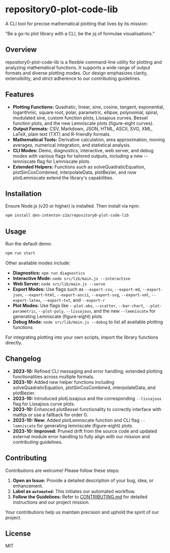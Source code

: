 # repository0-plot-code-lib

A CLI tool for precise mathematical plotting that lives by its mission:

"Be a go-to plot library with a CLI, be the jq of formulae visualisations."

## Overview

repository0-plot-code-lib is a flexible command-line utility for plotting and analyzing mathematical functions. It supports a wide range of output formats and diverse plotting modes. Our design emphasizes clarity, extensibility, and strict adherence to our contributing guidelines.

## Features

- **Plotting Functions:** Quadratic, linear, sine, cosine, tangent, exponential, logarithmic, square root, polar, parametric, ellipse, polynomial, spiral, modulated sine, custom function plots, Lissajous curves, Bessel function plots, and the new Lemniscate plots (figure-eight curves).
- **Output Formats:** CSV, Markdown, JSON, HTML, ASCII, SVG, XML, LaTeX, plain text (TXT) and R-friendly formats.
- **Mathematical Tools:** Derivative calculation, area approximation, moving averages, numerical integration, and statistical analysis.
- **CLI Modes:** Demo, diagnostics, interactive, web server, and debug modes with various flags for tailored outputs, including a new --lemniscate flag for Lemniscate plots.
- **Extended Helpers:** Functions such as solveQuadraticEquation, plotSinCosCombined, interpolateData, plotBezier, and now plotLemniscate extend the library's capabilities.

## Installation

Ensure Node.js (v20 or higher) is installed. Then install via npm:

```bash
npm install @xn-intenton-z2a/repository0-plot-code-lib
```

## Usage

Run the default demo:

```bash
npm run start
```

Other available modes include:

- **Diagnostics:** `npm run diagnostics`
- **Interactive Mode:** `node src/lib/main.js --interactive`
- **Web Server:** `node src/lib/main.js --serve`
- **Export Modes:** Use flags such as `--export-csv`, `--export-md`, `--export-json`, `--export-html`, `--export-ascii`, `--export-svg`, `--export-xml`, `--export-latex`, `--export-txt`, and `--export-r`
- **Plot Modes:** Use flags like `--plot-abs`, `--scatter`, `--bar-chart`, `--plot-parametric`, `--plot-poly`, `--lissajous`, and the new `--lemniscate` for generating Lemniscate (figure-eight) plots
- **Debug Mode:** `node src/lib/main.js --debug` to list all available plotting functions

For integrating plotting into your own scripts, import the library functions directly.

## Changelog

- **2023-10:** Refined CLI messaging and error handling; extended plotting functionalities across multiple formats.
- **2023-10:** Added new helper functions including solveQuadraticEquation, plotSinCosCombined, interpolateData, and plotBezier.
- **2023-10:** Introduced plotLissajous and the corresponding `--lissajous` flag for Lissajous curve plots.
- **2023-10:** Enhanced plotBessel functionality to correctly interface with mathjs or use a fallback for order 0.
- **2023-10:** **New:** Added plotLemniscate function and CLI flag `--lemniscate` for generating lemniscate (figure-eight) plots.
- **2023-10:** **Improved:** Pruned drift from the source code and updated external module error handling to fully align with our mission and contributing guidelines.

## Contributing

Contributions are welcome! Please follow these steps:

1. **Open an Issue:** Provide a detailed description of your bug, idea, or enhancement.
2. **Label as `automated`:** This initiates our automated workflow.
3. **Follow the Guidelines:** Refer to [CONTRIBUTING.md](./CONTRIBUTING.md) for detailed instructions and our project mission.

Your contributions help us maintain precision and uphold the spirit of our project.

## License

MIT
